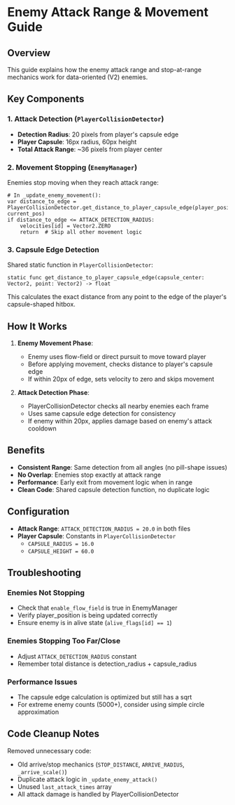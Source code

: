 # Enemy Attack Range & Movement Guide

## Overview
This guide explains how the enemy attack range and stop-at-range mechanics work for data-oriented (V2) enemies.

## Key Components

### 1. Attack Detection (`PlayerCollisionDetector`)
- **Detection Radius**: 20 pixels from player's capsule edge
- **Player Capsule**: 16px radius, 60px height
- **Total Attack Range**: ~36 pixels from player center

### 2. Movement Stopping (`EnemyManager`)
Enemies stop moving when they reach attack range:
```gdscript
# In _update_enemy_movement():
var distance_to_edge = PlayerCollisionDetector.get_distance_to_player_capsule_edge(player_position, current_pos)
if distance_to_edge <= ATTACK_DETECTION_RADIUS:
    velocities[id] = Vector2.ZERO
    return  # Skip all other movement logic
```

### 3. Capsule Edge Detection
Shared static function in `PlayerCollisionDetector`:
```gdscript
static func get_distance_to_player_capsule_edge(capsule_center: Vector2, point: Vector2) -> float
```
This calculates the exact distance from any point to the edge of the player's capsule-shaped hitbox.

## How It Works

1. **Enemy Movement Phase**:
   - Enemy uses flow-field or direct pursuit to move toward player
   - Before applying movement, checks distance to player's capsule edge
   - If within 20px of edge, sets velocity to zero and skips movement

2. **Attack Detection Phase**:
   - PlayerCollisionDetector checks all nearby enemies each frame
   - Uses same capsule edge detection for consistency
   - If enemy within 20px, applies damage based on enemy's attack cooldown

## Benefits

- **Consistent Range**: Same detection from all angles (no pill-shape issues)
- **No Overlap**: Enemies stop exactly at attack range
- **Performance**: Early exit from movement logic when in range
- **Clean Code**: Shared capsule detection function, no duplicate logic

## Configuration

- **Attack Range**: `ATTACK_DETECTION_RADIUS = 20.0` in both files
- **Player Capsule**: Constants in `PlayerCollisionDetector`
  - `CAPSULE_RADIUS = 16.0`
  - `CAPSULE_HEIGHT = 60.0`

## Troubleshooting

### Enemies Not Stopping
- Check that `enable_flow_field` is true in EnemyManager
- Verify player_position is being updated correctly
- Ensure enemy is in alive state (`alive_flags[id] == 1`)

### Enemies Stopping Too Far/Close
- Adjust `ATTACK_DETECTION_RADIUS` constant
- Remember total distance is detection_radius + capsule_radius

### Performance Issues
- The capsule edge calculation is optimized but still has a sqrt
- For extreme enemy counts (5000+), consider using simple circle approximation

## Code Cleanup Notes

Removed unnecessary code:
- Old arrive/stop mechanics (`STOP_DISTANCE`, `ARRIVE_RADIUS`, `_arrive_scale()`)
- Duplicate attack logic in `_update_enemy_attack()`
- Unused `last_attack_times` array
- All attack damage is handled by PlayerCollisionDetector